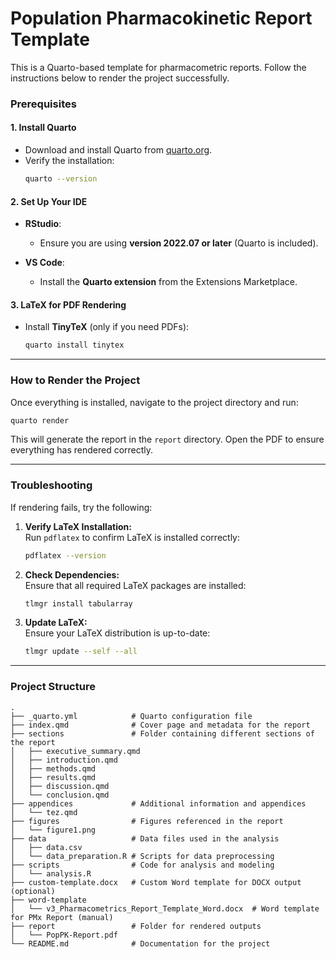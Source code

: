 # Population Pharmacokinetic Report Template

This is a Quarto-based template for pharmacometric reports. Follow the instructions below to render the project successfully.

### **Prerequisites**

#### 1. **Install Quarto**  
- Download and install Quarto from [quarto.org](https://quarto.org).  
- Verify the installation:
   ```bash
   quarto --version
   ```

#### 2. **Set Up Your IDE**  
- **RStudio**:  
   - Ensure you are using **version 2022.07 or later** (Quarto is included).  

- **VS Code**:  
   - Install the **Quarto extension** from the Extensions Marketplace.

#### 3. **LaTeX for PDF Rendering**  
- Install **TinyTeX** (only if you need PDFs):
   ```bash
   quarto install tinytex
   ```


---

### **How to Render the Project**

Once everything is installed, navigate to the project directory and run:

```bash
quarto render
```

This will generate the report in the `report` directory. Open the PDF to ensure everything has rendered correctly.

---

### **Troubleshooting**

If rendering fails, try the following:

1. **Verify LaTeX Installation:**  
   Run `pdflatex` to confirm LaTeX is installed correctly:
   ```bash
   pdflatex --version
   ```

2. **Check Dependencies:**  
   Ensure that all required LaTeX packages are installed:
   ```bash
   tlmgr install tabularray
   ```

3. **Update LaTeX:**  
   Ensure your LaTeX distribution is up-to-date:
   ```bash
   tlmgr update --self --all
   ```

---


### **Project Structure**

```
.
├── _quarto.yml            # Quarto configuration file
├── index.qmd              # Cover page and metadata for the report
├── sections               # Folder containing different sections of the report
│   ├── executive_summary.qmd
│   ├── introduction.qmd
│   ├── methods.qmd
│   ├── results.qmd
│   ├── discussion.qmd
│   └── conclusion.qmd
├── appendices             # Additional information and appendices
│   └── tez.qmd
├── figures                # Figures referenced in the report
│   └── figure1.png
├── data                   # Data files used in the analysis
│   ├── data.csv
│   └── data_preparation.R # Scripts for data preprocessing
├── scripts                # Code for analysis and modeling
│   └── analysis.R
├── custom-template.docx   # Custom Word template for DOCX output (optional)
├── word-template
│   └── v3_Pharmacometrics_Report_Template_Word.docx  # Word template for PMx Report (manual)
├── report                 # Folder for rendered outputs
│   └── PopPK-Report.pdf
└── README.md              # Documentation for the project
```
